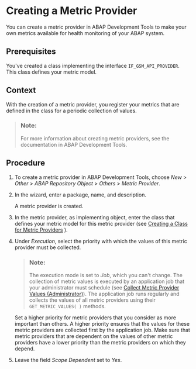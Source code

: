 <!-- loioa71420c8861a46da930a655f6190e96d -->

# Creating a Metric Provider

You can create a metric provider in ABAP Development Tools to make your own metrics available for health monitoring of your ABAP system.



<a name="loioa71420c8861a46da930a655f6190e96d__prereq_lty_xrm_x5b"/>

## Prerequisites

You've created a class implementing the interface `IF_GSM_API_PROVIDER`. This class defines your metric model.



## Context

With the creation of a metric provider, you register your metrics that are defined in the class for a periodic collection of values.

> ### Note:  
> For more information about creating metric providers, see the documentation in ABAP Development Tools.



## Procedure

1.  To create a metric provider in ABAP Development Tools, choose *New* \> *Other* \> *ABAP Repository Object* \> *Others* \> *Metric Provider*.

2.  In the wizard, enter a package, name, and description.

    A metric provider is created.

3.  In the metric provider, as implementing object, enter the class that defines your metric model for this metric provider \(see [Creating a Class for Metric Providers](creating-a-class-for-metric-providers-6548314.md) \).

4.  Under *Execution*, select the priority with which the values of this metric provider must be collected.

    > ### Note:  
    > The execution mode is set to *Job*, which you can't change. The collection of metric values is executed by an application job that your administrator must schedule \(see [Collect Metric Provider Values \(Administrator\)](collect-metric-provider-values-administrator-ecc187f.md)\). The application job runs regularly and collects the values of all metric providers using their `GET_METRIC_VALUES( )` methods.

    Set a higher priority for metric providers that you consider as more important than others. A higher priority ensures that the values for these metric providers are collected first by the application job. Make sure that metric providers that are dependent on the values of other metric providers have a lower priority than the metric providers on which they depend.

5.  Leave the field *Scope Dependent* set to *Yes*.


